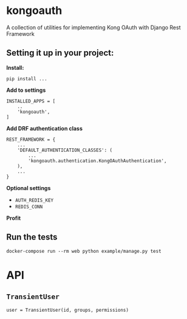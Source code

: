 # kongoauth
A collection of utilities for implementing Kong OAuth with Django Rest Framework

## Setting it up in your project:

**Install:**

```
pip install ...
```

**Add to settings**

```
INSTALLED_APPS = [
    ..
    'kongoauth',
]
```

**Add DRF authentication class**

```
REST_FRAMEWORK = {
    ...
    'DEFAULT_AUTHENTICATION_CLASSES': (
        ...
        'kongoauth.authentication.KongOAuthAuthentication',
    ),
    ...
}
```

**Optional settings**

* `AUTH_REDIS_KEY`
* `REDIS_CONN`

**Profit**

## Run the tests

```
docker-compose run --rm web python example/manage.py test
```


# API

## `TransientUser`

```
user = TransientUser(id, groups, permissions)


```
